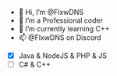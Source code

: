 - 👋 Hi, I’m @FlxwDNS
- 👀 I’m a Professional coder
- 🌱 I’m currently learning C++
- 📫 @FlxwDNS on Discord

- [x] Java & NodeJS & PHP & JS
- [ ] C# & C++

